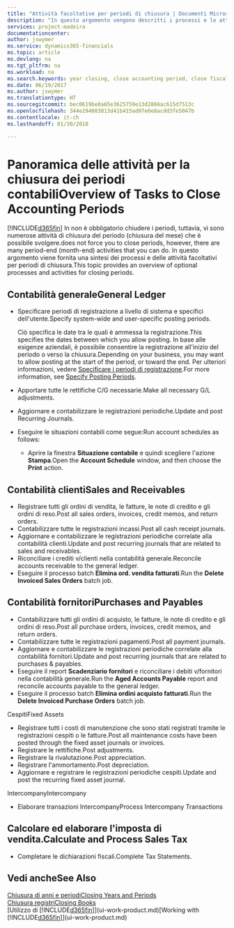 ```yaml
---
title: "Attività facoltative per periodi di chiusura | Documenti Microsoft"
description: "In questo argomento vengono descritti i processi e le attività facoltativi per la chiusura dei periodi contabili in Finance and Operations, Business edition."
services: project-madeira
documentationcenter: 
author: jswymer
ms.service: dynamics365-financials
ms.topic: article
ms.devlang: na
ms.tgt_pltfrm: na
ms.workload: na
ms.search.keywords: year closing, close accounting period, close fiscal year, aging, creditor payments, vendor payments
ms.date: 06/19/2017
ms.author: jswymer
ms.translationtype: HT
ms.sourcegitcommit: bec0619be0a65e3625759e13d2866ac615d7513c
ms.openlocfilehash: 344e294083813d41b415ad07e6e8acdd3fe5047b
ms.contentlocale: it-ch
ms.lasthandoff: 01/30/2018

---
```

# <a name="overview-of-tasks-to-close-accounting-periods"></a><span data-ttu-id="66d2f-103">Panoramica delle attività per la chiusura dei periodi contabili</span><span class="sxs-lookup"><span data-stu-id="66d2f-103">Overview of Tasks to Close Accounting Periods</span></span>
[!INCLUDE[d365fin](includes/d365fin_md.md)] <span data-ttu-id="66d2f-104">In  non è obbligatorio chiudere i periodi, tuttavia, vi sono numerose attività di chiusura del periodo (chiusura del mese) che è possibile svolgere.</span><span class="sxs-lookup"><span data-stu-id="66d2f-104">does not force you to close periods, however, there are many period-end (month-end) activities that you can do.</span></span> <span data-ttu-id="66d2f-105">In questo argomento viene fornita una sintesi dei processi e delle attività facoltativi per periodi di chiusura.</span><span class="sxs-lookup"><span data-stu-id="66d2f-105">This topic provides an overview of optional processes and activities for closing periods.</span></span>  

## <a name="general-ledger"></a><span data-ttu-id="66d2f-106">Contabilità generale</span><span class="sxs-lookup"><span data-stu-id="66d2f-106">General Ledger</span></span>
* <span data-ttu-id="66d2f-107">Specificare periodi di registrazione a livello di sistema e specifici dell'utente.</span><span class="sxs-lookup"><span data-stu-id="66d2f-107">Specify system-wide and user-specific posting periods.</span></span>  

    <span data-ttu-id="66d2f-108">Ciò specifica le date tra le quali è ammessa la registrazione.</span><span class="sxs-lookup"><span data-stu-id="66d2f-108">This specifies the dates between which you allow posting.</span></span> <span data-ttu-id="66d2f-109">In base alle esigenze aziendali, è possibile consentire la registrazione all'inizio del periodo o verso la chiusura.</span><span class="sxs-lookup"><span data-stu-id="66d2f-109">Depending on your business, you may want to allow posting at the start of the period, or toward the end.</span></span> <span data-ttu-id="66d2f-110">Per ulteriori informazioni, vedere [Specificare i periodi di registrazione](finance-how-specify-posting-periods.md).</span><span class="sxs-lookup"><span data-stu-id="66d2f-110">For more information, see [Specify Posting Periods](finance-how-specify-posting-periods.md).</span></span>  
* <span data-ttu-id="66d2f-111">Apportare tutte le rettifiche C/G necessarie.</span><span class="sxs-lookup"><span data-stu-id="66d2f-111">Make all necessary G/L adjustments.</span></span>  
* <span data-ttu-id="66d2f-112">Aggiornare e contabilizzare le registrazioni periodiche.</span><span class="sxs-lookup"><span data-stu-id="66d2f-112">Update and post Recurring Journals.</span></span>  
  <!--* Process Consolidations-->
* <span data-ttu-id="66d2f-113">Eseguire le situazioni contabili come segue:</span><span class="sxs-lookup"><span data-stu-id="66d2f-113">Run account schedules as follows:</span></span>  
  * <span data-ttu-id="66d2f-114">Aprire la finestra **Situazione contabile** e quindi scegliere l'azione **Stampa**.</span><span class="sxs-lookup"><span data-stu-id="66d2f-114">Open the **Account Schedule** window, and then choose the **Print** action.</span></span>  

## <a name="sales-and-receivables"></a><span data-ttu-id="66d2f-115">Contabilità clienti</span><span class="sxs-lookup"><span data-stu-id="66d2f-115">Sales and Receivables</span></span>
* <span data-ttu-id="66d2f-116">Registrare tutti gli ordini di vendita, le fatture, le note di credito e gli ordini di reso.</span><span class="sxs-lookup"><span data-stu-id="66d2f-116">Post all sales orders, invoices, credit memos, and return orders.</span></span>  
* <span data-ttu-id="66d2f-117">Contabilizzare tutte le registrazioni incassi.</span><span class="sxs-lookup"><span data-stu-id="66d2f-117">Post all cash receipt journals.</span></span>  
* <span data-ttu-id="66d2f-118">Aggiornare e contabilizzare le registrazioni periodiche correlate alla contabilità clienti.</span><span class="sxs-lookup"><span data-stu-id="66d2f-118">Update and post recurring journals that are related to sales and receivables.</span></span>  
* <span data-ttu-id="66d2f-119">Riconciliare i crediti v/clienti nella contabilità generale.</span><span class="sxs-lookup"><span data-stu-id="66d2f-119">Reconcile accounts receivable to the general ledger.</span></span>  
* <span data-ttu-id="66d2f-120">Eseguire il processo batch **Elimina ord. vendita fatturati**.</span><span class="sxs-lookup"><span data-stu-id="66d2f-120">Run the **Delete Invoiced Sales Orders** batch job.</span></span>  

## <a name="purchases-and-payables"></a><span data-ttu-id="66d2f-121">Contabilità fornitori</span><span class="sxs-lookup"><span data-stu-id="66d2f-121">Purchases and Payables</span></span>
* <span data-ttu-id="66d2f-122">Contabilizzare tutti gli ordini di acquisto, le fatture, le note di credito e gli ordini di reso.</span><span class="sxs-lookup"><span data-stu-id="66d2f-122">Post all purchase orders, invoices, credit memos, and return orders.</span></span>  
* <span data-ttu-id="66d2f-123">Contabilizzare tutte le registrazioni pagamenti.</span><span class="sxs-lookup"><span data-stu-id="66d2f-123">Post all payment journals.</span></span>  
* <span data-ttu-id="66d2f-124">Aggiornare e contabilizzare le registrazioni periodiche correlate alla contabilità fornitori.</span><span class="sxs-lookup"><span data-stu-id="66d2f-124">Update and post recurring journals that are related to purchases & payables.</span></span>  
* <span data-ttu-id="66d2f-125">Eseguire il report **Scadenziario fornitori** e riconciliare i debiti v/fornitori nella contabilità generale.</span><span class="sxs-lookup"><span data-stu-id="66d2f-125">Run the **Aged Accounts Payable** report and reconcile accounts payable to the general ledger.</span></span>  
* <span data-ttu-id="66d2f-126">Eseguire il processo batch **Elimina ordini acquisto fatturati**.</span><span class="sxs-lookup"><span data-stu-id="66d2f-126">Run the **Delete Invoiced Purchase Orders** batch job.</span></span>  

<span data-ttu-id="66d2f-127">Cespiti</span><span class="sxs-lookup"><span data-stu-id="66d2f-127">Fixed Assets</span></span>
* <span data-ttu-id="66d2f-128">Registrare tutti i costi di manutenzione che sono stati registrati tramite le registrazioni cespiti o le fatture.</span><span class="sxs-lookup"><span data-stu-id="66d2f-128">Post all maintenance costs have been posted through the fixed asset journals or invoices.</span></span>
* <span data-ttu-id="66d2f-129">Registrare le rettifiche.</span><span class="sxs-lookup"><span data-stu-id="66d2f-129">Post adjustments.</span></span>
* <span data-ttu-id="66d2f-130">Registrare la rivalutazione.</span><span class="sxs-lookup"><span data-stu-id="66d2f-130">Post appreciation.</span></span>
* <span data-ttu-id="66d2f-131">Registrare l'ammortamento.</span><span class="sxs-lookup"><span data-stu-id="66d2f-131">Post depreciation.</span></span>
* <span data-ttu-id="66d2f-132">Aggiornare e registrare le registrazioni periodiche cespiti.</span><span class="sxs-lookup"><span data-stu-id="66d2f-132">Update and post the recurring fixed asset journal.</span></span>

<span data-ttu-id="66d2f-133">Intercompany</span><span class="sxs-lookup"><span data-stu-id="66d2f-133">Intercompany</span></span>
* <span data-ttu-id="66d2f-134">Elaborare transazioni Intercompany</span><span class="sxs-lookup"><span data-stu-id="66d2f-134">Process Intercompany Transactions</span></span>

## <a name="calculate-and-process-sales-tax"></a><span data-ttu-id="66d2f-135">Calcolare ed elaborare l'imposta di vendita.</span><span class="sxs-lookup"><span data-stu-id="66d2f-135">Calculate and Process Sales Tax</span></span>
* <span data-ttu-id="66d2f-136">Completare le dichiarazioni fiscali.</span><span class="sxs-lookup"><span data-stu-id="66d2f-136">Complete Tax Statements.</span></span>  

## <a name="see-also"></a><span data-ttu-id="66d2f-137">Vedi anche</span><span class="sxs-lookup"><span data-stu-id="66d2f-137">See Also</span></span>
[<span data-ttu-id="66d2f-138">Chiusura di anni e periodi</span><span class="sxs-lookup"><span data-stu-id="66d2f-138">Closing Years and Periods</span></span>](year-close-years-periods.md)  
[<span data-ttu-id="66d2f-139">Chiusura registri</span><span class="sxs-lookup"><span data-stu-id="66d2f-139">Closing Books</span></span>](year-close-books.md)  
<span data-ttu-id="66d2f-140">[Utilizzo di [!INCLUDE[d365fin](includes/d365fin_md.md)]](ui-work-product.md)</span><span class="sxs-lookup"><span data-stu-id="66d2f-140">[Working with [!INCLUDE[d365fin](includes/d365fin_md.md)]](ui-work-product.md)</span></span>

